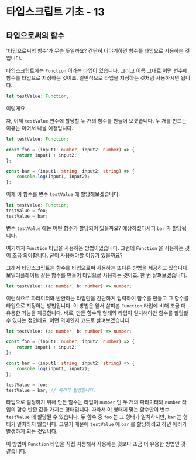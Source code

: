 # 타입스크립트 기초 - 13

## 타입으로써의 함수

'타입으로써의 함수'가 무슨 뜻일까요? 간단히 이야기하면 함수를 타입으로 사용하는 것입니다. 

타입스크립트에는 `Function` 이라는 타입이 있습니다. 그리고 이름 그대로 어떤 변수에 함수를 타입으로 지정하는 것이죠. 일반적으로 타입을 지정하는 것처럼 사용하시면 됩니다.

```typescript
let testValue: Function;
```

이렇게요.

자, 이제 `testValue` 변수에 할당할 두 개의 함수를 만들어 보겠습니다. 두 개를 만드는 이유는 이어서 나올 예정입니다.

```typescript
let testValue: Function;

const foo = (input1: number, input2: number) => {
	return input1 + input2;
};

const bar = (input1: string, input2: string) => {
	console.log(input1, input2);
};
```

이제 이 함수를 변수 `testValue` 에 할당해보겠습니다.

```typescript
let testValue: Function;
testValue = foo;
testValue = bar;
```

변수 `testValue` 에는 어떤 함수가 할당되어 있을까요? 예상하셨다시피 `bar` 가 할당됩니다. 

여기까지 `Function` 타입을 사용하는 방법이었습니다. 그런데 `Function` 을 사용하는 것이 조금 의아합니다. 굳이 사용해야할 이유가 있을까요? 

그래서 타입스크립트는 함수를 타입으로써 사용하는 또다른 방법을 제공하고 있습니다. 보일러플레이트 같은 함수를 만들어 타입으로 사용하는 것이죠. 한 번 살펴보겠습니다.

```typescript
let testValue: (a: number, b: number) => number;
```

이런식으로 파라미터와 반환하는 타입만을 간단하게 입력하여 함수를 만들고 그 함수를 타입으로 지정하는 방법입니다. 이 방법은 앞서 살펴본 `Function` 타입에 비해 조금 더 유용한 기능을 제공합니다. 바로, 만든 함수와 형태와 타입이 일치해야만 함수를 할당할 수 있다는 점인데요. 어떤 의미인지 코드로 살펴보겠습니다.

```typescript
let testValue: (a: number, b: number) => number;

const foo = (input1: number, input2: number) => {
	return input1 + input2;
};

const bar = (input1: string, input2: string) => {
	console.log(input1, input2);
};

testValue = foo;
testValue = bar; // 에러가 발생합니다.
```

타입으로 설정하기 위해 만든 함수는 타입이 `number` 인 두 개의 파라미터와 `number` 타입의 함수 반환 값을 가지는 형태입니다. 따라서 이 형태에 맞는 함수만이 변수 `testValue` 에 할당될 수 있습니다. 두 함수 중 `foo` 는 그 형태가 일치하지만, `bar` 는 형태가 일치하지 않습니다. 그렇기 때문에 `testValue` 에 `bar` 를 할당하려고 하면 에러가 발생하게 되는 것입니다.

이 방법이 `Function` 타입을 직접 지정해서 사용하는 것보다 조금 더 유용한 방법인 것 같습니다. 